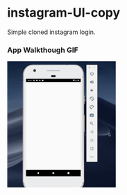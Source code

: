 # instagram-UI-copy

Simple cloned instagram login.

### App Walkthough GIF

<img src="https://github.com/allan9595/instagram-UI-copy/blob/master/walkthrough1.gif" width=250><br>

